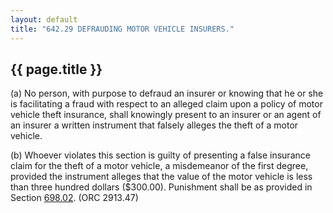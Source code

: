 ```yaml
---
layout: default 
title: "642.29 DEFRAUDING MOTOR VEHICLE INSURERS."
---
```


{{ page.title }}
----------------

​(a) No person, with purpose to defraud an insurer or knowing that he or
she is facilitating a fraud with respect to an alleged claim upon a
policy of motor vehicle theft insurance, shall knowingly present to an
insurer or an agent of an insurer a written instrument that falsely
alleges the theft of a motor vehicle.

​(b) Whoever violates this section is guilty of presenting a false
insurance claim for the theft of a motor vehicle, a misdemeanor of the
first degree, provided the instrument alleges that the value of the
motor vehicle is less than three hundred dollars (\$300.00). Punishment
shall be as provided in Section [698.02](38e2f631.html). (ORC 2913.47)
